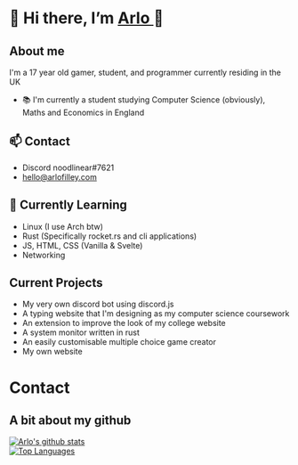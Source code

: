 # 👋 Hi there, I’m <a href='https://www.arlofilley.com/servers'> Arlo </a> 👋
## About me
I'm a 17 year old gamer, student, and programmer currently residing in the UK
<!-- In Future put a link to the website here -->
- 📚 I'm currently a student studying Computer Science (obviously), Maths and Economics in England

## 📫 Contact
- Discord noodlinear#7621
- hello@arlofilley.com

## 🌱 Currently Learning
- Linux (I use Arch btw)
- Rust (Specifically rocket.rs and cli applications)
- JS, HTML, CSS (Vanilla & Svelte)
- Networking

## Current Projects
- My very own discord bot using discord.js
- A typing website that I'm designing as my computer science coursework
- An extension to improve the look of my college website
- A system monitor written in rust
- An easily customisable multiple choice game creator
- My own website

# Contact

## A bit about my github
[![Arlo's github stats](https://github-readme-stats.vercel.app/api?username=ArloFilley)](https://github.com/ArloFilley)<br>
[![Top Languages](https://github-readme-stats.vercel.app/api/top-langs/?username=ArloFilley&layout=compact)](https://github.com/ArloFilley)<br>
<!---

ArloFilley/ArloFilley is a ✨ special ✨ repository because its `README.md` (this file) appears on your GitHub profile.
You can click the Preview link to take a look at your changes.

<img align="center" src="https://user-images.githubusercontent.com/104267514/165076399-1d347132-e735-4237-acce-00ee8fc3e35e.png" alt="my Banner">
--->

